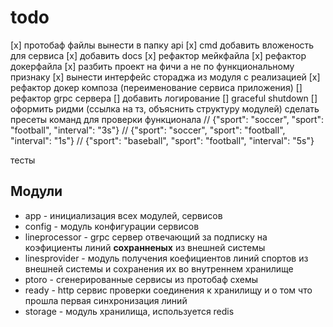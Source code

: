 # todo

[x] протобаф файлы вынести в папку api
[x] cmd добавить вложеность для сервиса
[x] добавить docs
[x] рефактор мейкфайла
[x] рефактор докерфайла
[x] разбить проект на фичи а не по функциональному признаку
[x] вынести интерфейс стораджа из модуля с реализацией
[x] рефактор докер композа (переименование сервиса приложения)
[] рефактор grpc сервера 
[] добавить логирование
[] graceful shutdown
[] оформить ридми (ссылка на тз, объяснить структуру модулей)
сделать пресеты команд для проверки функционала
// {"sport": "soccer", "sport": "football", "interval": "3s"}
// {"sport": "soccer", "sport": "football", "interval": "1s"}
// {"sport": "baseball", "sport": "football", "interval": "5s"}

тесты



## Модули

- app - инициализация всех модулей, сервисов
- config - модуль конфигурации сервисов
- lineprocessor - grpc сервер отвечающий за подписку на коэфициенты линий **сохранненых** из внешней системы
- linesprovider - модуль получения коефициентов линий спортов из внешней системы и сохранения их во внутреннем хранилище 
- ptoro - сгенерированные сервисы из протобаф схемы
- ready - http сервис проверки соединения к хранилищу и о том что прошла первая синхронизация линий
- storage - модуль хранилища, используется redis

